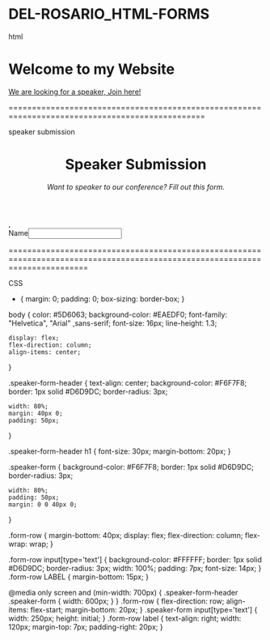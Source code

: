# DEL-ROSARIO_HTML-FORMS

html 

<!DOCTYPE html>
<html lang="en">
<head>
    <meta charset="UTF-8">
    <meta name="viewport" content="width=device-width, initial-scale=1.0">
    <title>My Website</title>
</head>
<body>
    <h1>Welcome to my Website</h1>
    <p><a href="speaker-submission.html">We are looking for a speaker, Join here!</a></p>
</body>
</html>
================================================================================================

speaker submission

<!DOCTYPE html>
<html lang="en">
<head>
    <meta charset="UTF-8">
    <meta name="viewport" content="width=device-width, initial-scale=1.0">
    <link rel="stylesheet" href="styles.css"/>
    <title>Be our speaker.</title>
</head>
<body>
    <header class="speaker-form-header"><h1>Speaker Submission</h1><p>
        <em>
            Want to speaker to our conference? Fill out this form.
        </em>
    </p>
</header>

 <form action="" method="" class="speaker-form">
    ,<div class='form-row'><label for='full-name'> Name</label><input id='full-name' name='full-name' type='text'/></div>
 </form>

</body>
</html>
=============================================================================================================================

CSS

* {
    margin: 0;
    padding: 0;
    box-sizing: border-box;
}

body {
    color: #5D6063;
    background-color: #EAEDF0;
    font-family: "Helvetica", "Arial" ,sans-serif;
    font-size: 16px;
    line-height: 1.3;

    display: flex;
    flex-direction: column;
    align-items: center;
}

.speaker-form-header {
    text-align: center;
    background-color: #F6F7F8;
    border: 1px solid #D6D9DC;
    border-radius: 3px;

    width: 80%;
    margin: 40px 0;
    padding: 50px;
}

.speaker-form-header h1 {
    font-size: 30px;
    margin-bottom: 20px;
}

.speaker-form {
    background-color: #F6F7F8;
    border: 1px solid #D6D9DC;
    border-radius: 3px;

    width: 80%;
    padding: 50px;
    margin: 0 0 40px 0;
}

.form-row {
    margin-bottom: 40px;
    display: flex;
    flex-direction: column;
    flex-wrap: wrap;
}

.form-row input[type='text'] {
    background-color: #FFFFFF;
    border: 1px solid #D6D9DC;
    border-radius: 3px;
    width: 100%;
    padding: 7px;
    font-size: 14px;
}
.form-row LABEL {
    margin-bottom: 15px;
}

@media only screen and (min-width: 700px) {
    .speaker-form-header
    .speaker-form {
        width: 600px;
    }
}
.form-row {
    flex-direction: row;
    align-items: flex-start;
    margin-bottom: 20px;
}
.speaker-form input[type='text'] {
    width: 250px;
    height: initial;
}
.form-row label {
    text-align: right;
    width: 120px;
    margin-top: 7px;
    padding-right: 20px;
 }
